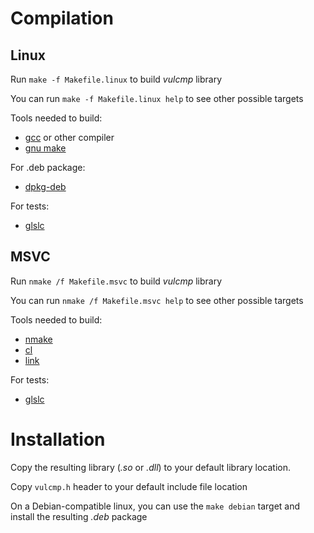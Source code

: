# Compilation

## Linux

Run `make -f Makefile.linux` to build *vulcmp* library

You can run `make -f Makefile.linux help` to see other possible targets 

Tools needed to build:
- [gcc](https://gcc.gnu.org/) or other compiler
- [gnu make](https://www.geeksforgeeks.org/linux-make-command/)

For .deb package:
- [dpkg-deb](https://man7.org/linux/man-pages/man1/dpkg-deb.1.html)

For tests:
- [glslc](https://github.com/google/shaderc)

## MSVC

Run `nmake /f Makefile.msvc` to build *vulcmp* library

You can run `nmake /f Makefile.msvc help` to see other possible targets

Tools needed to build:
- [nmake](https://learn.microsoft.com/en-us/cpp/build/reference/nmake-reference?view=msvc-170)
- [cl](https://learn.microsoft.com/en-us/cpp/build/reference/compiler-options?view=msvc-170)
- [link](https://learn.microsoft.com/en-us/cpp/build/reference/linker-options?view=msvc-170)

For tests:
- [glslc](https://github.com/google/shaderc)

# Installation

Copy the resulting library (*.so* or *.dll*) to your default library location.

Copy `vulcmp.h` header to your default include file location

On a Debian-compatible linux, you can use the `make debian` target and install the resulting *.deb* package

